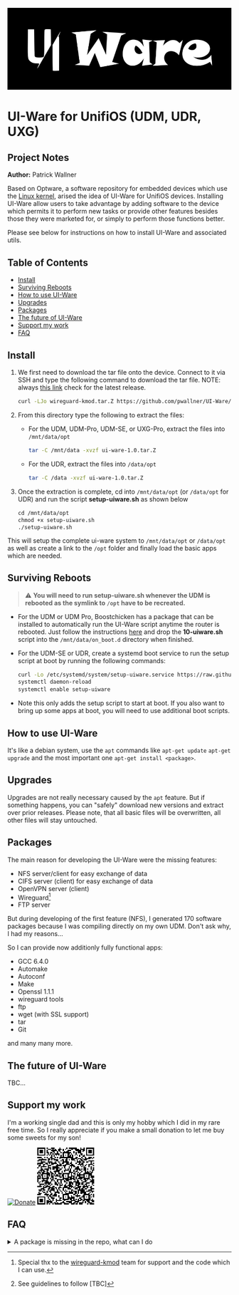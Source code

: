 ![UIWare](https://github.com/pwallner/UI-Ware/raw/main/images/UIWare.svg)

# UI-Ware for UnifiOS (UDM, UDR, UXG)

## Project Notes

**Author:** Patrick Wallner

Based on Optware, a software repository for embedded devices which use the [Linux kernel](https://www.kernel.org/linux.html), arised the idea of UI-Ware for UnifiOS devices. Installing UI-Ware allow users to take advantage by adding software to the device which permits it to perform new tasks or provide other features besides those they were marketed for, or simply to perform those functions better.

Please see below for instructions on how to install UI-Ware and associated utils.

## Table of Contents

  * [Install](#install)
  * [Surviving Reboots](#surviving-reboots)
  * [How to use UI-Ware](#how-to-use-ui-ware)
  * [Upgrades](#upgrades)
  * [Packages](#packages)
  * [The future of UI-Ware](#the-future-of-ui-ware)
  * [Support my work](#support-my-work)
  * [FAQ](#faq)


## Install
1. We first need to download the tar file onto the device. Connect to it via SSH and type the following command to download the tar file. NOTE: always [this link](https://github.com/pwallner/UI-Ware/releases) check for the latest release.

    ```sh
    curl -LJo wireguard-kmod.tar.Z https://github.com/pwallner/UI-Ware/releases/download/v1.0/ui-ware-1.0.tar.Z
    ```

2. From this directory type the following to extract the files:

	* For the UDM, UDM-Pro, UDM-SE, or UXG-Pro, extract the files into `/mnt/data/opt`
	
		```sh
		tar -C /mnt/data -xvzf ui-ware-1.0.tar.Z
		```
	* For the UDR, extract the files into `/data/opt`
	
		```sh
		tar -C /data -xvzf ui-ware-1.0.tar.Z
		```

2. Once the extraction is complete, cd into `/mnt/data/opt` (or `/data/opt` for UDR) and run the script **setup-uiware.sh** as shown below
    ```
    cd /mnt/data/opt
    chmod +x setup-uiware.sh
    ./setup-uiware.sh
    ```
 This will setup the complete ui-ware system to `/mnt/data/opt` or `/data/opt` as well as create a link to the `/opt` folder and finally load the basic apps which are needed.  

## Surviving Reboots
> :warning: **You will need to run setup-uiware.sh whenever the UDM is rebooted as the symlink to `/opt` have to be recreated.** 

* For the UDM or UDM Pro, Boostchicken has a package that can be installed to automatically run the UI-Ware script anytime the router is rebooted. Just follow the instructions [here](https://github.com/boostchicken/udm-utilities/tree/master/on-boot-script) and drop the **10-uiware.sh** script into the `/mnt/data/on_boot.d` directory when finished.
* For the UDM-SE or UDR, create a systemd boot service to run the setup script at boot by running the following commands:
	
	```sh
	curl -Lo /etc/systemd/system/setup-uiware.service https://raw.githubusercontent.com/pwallner/UI-Ware/main/src/boot/setup-uiware.service
	systemctl daemon-reload
	systemctl enable setup-uiware
	```
* Note this only adds the setup script to start at boot. If you also want to bring up some apps at boot, you will need to use additional boot scripts.

## How to use UI-Ware
It's like a debian system, use the `apt` commands like `apt-get update` `apt-get upgrade` and the most important one `apt-get install <package>`.

## Upgrades
Upgrades are not really necessary caused by the `apt` feature. But if something happens, you can "safely" download new versions and extract over prior releases. Please note, that all basic files will be overwritten, all other files will stay untouched.

## Packages
The main reason for developing the UI-Ware were the missing features:
 - NFS server/client for easy exchange of data
 - CIFS server (client) for easy exchange of data
 - OpenVPN server (client)
 - Wireguard[^1]
 - FTP server

But during developing of the first feature (NFS), I generated 170 software packages because I was compiling directly on my own UDM. Don't ask why, I had my reasons...

So I can provide now additionly fully functional apps:

 - GCC 6.4.0
 - Automake
 - Autoconf
 - Make
 - Openssl 1.1.1
 - wireguard tools
 - ftp
 - wget (with SSL support)
 - tar
 - Git
 
and many many more.
## The future of UI-Ware
TBC...

## Support my work
I'm a working single dad and this is only my hobby which I did in my rare free time. So I really appreciate if you make a small donation to let me buy some sweets for my son!

[![Donate](https://www.paypalobjects.com/en_US/AT/i/btn/btn_donateCC_LG.gif)](https://www.paypal.com/donate/?business=2667RS4MQ9M5Y&no_recurring=1&item_name=Please+support+me+if+you+like+my+work.+Thank+you%21&currency_code=EUR)
[![Donate](https://github.com/pwallner/UI-Ware/raw/main/images/QR-Code.png)](https://www.paypal.com/donate/?business=2667RS4MQ9M5Y&no_recurring=1&item_name=Please+support+me+if+you+like+my+work.+Thank+you%21&currency_code=EUR)

## FAQ

<details markdown='1'>

<summary>A package is missing in the repo, what can I do</summary>
	
 - Send a request, you know I'm a busy man, but maybe I can help
 - Compile a package, send it to me, I can add it to the repo[^2]

</details>

[^1]:Special thx to the [wireguard-kmod](https://github.com/tusc/wireguard-kmod) team for support and the code which I can use.
[^2]:See guidelines to follow [TBC]
